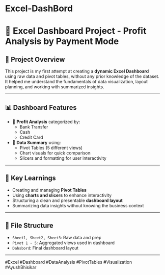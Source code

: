 # Excel-DashBord
# 🧩 Excel Dashboard Project - Profit Analysis by Payment Mode

## 📌 Project Overview
This project is my first attempt at creating a **dynamic Excel Dashboard** using raw data and pivot tables, without any prior knowledge of the dataset. It helped me understand the fundamentals of data visualization, layout planning, and working with summarized insights.

---

## 📊 Dashboard Features

- 📌 **Profit Analysis** categorized by:
  - Bank Transfer
  - Cash
  - Credit Card
- 🔁 **Data Summary** using:
  - Pivot Tables (5 different views)
  - Chart visuals for quick comparison
  - Slicers and formatting for user interactivity

---

## 🎯 Key Learnings

- Creating and managing **Pivot Tables**
- Using **charts and slicers** to enhance interactivity
- Structuring a clean and presentable **dashboard layout**
- Summarizing data insights without knowing the business context

---

## 📁 File Structure

- `Sheet1, Sheet2, Sheet3`: Raw data and prep
- `Pivot 1 - 5`: Aggregated views used in dashboard
- `Dahsbord`: Final dashboard layout

---



#Excel #Dashboard #DataAnalysis #PivotTables #Visualization #AyushBhisikar
